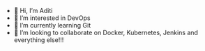 - 👋 Hi, I’m Aditi
- 👀 I’m interested in DevOps
- 🌱 I’m currently learning Git
- 💞️ I’m looking to collaborate on Docker, Kubernetes, Jenkins and everything else!!!


<!---
adchatur/adchatur is a ✨ special ✨ repository because its `README.md` (this file) appears on your GitHub profile.
You can click the Preview link to take a look at your changes.
--->
